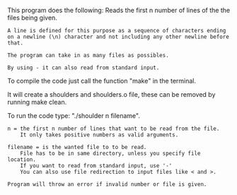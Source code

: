This program does the following:
    Reads the first n number of lines of the the files being given.

    A line is defined for this purpose as a sequence of characters ending on a newline (\n) character and not including any other newline before that.

    The program can take in as many files as possibles.

    By using - it can also read from standard input.

To compile the code just call the function "make" in the terminal.

It will create a shoulders and shoulders.o file, these can be removed by running make clean.
    
To run the code type: "./shoulder n filename".

    n = the first n number of lines that want to be read from the file.
        It only takes positive numbers as valid arguments.

    filename = is the wanted file to to be read.
        File has to be in same directory, unless you specify file location.
        If you want to read from standard input, use '-'
        You can also use file redirection to input files like < and >.
    
    Program will throw an error if invalid number or file is given.

